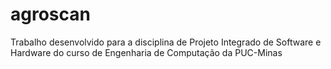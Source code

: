 # agroscan
Trabalho desenvolvido para a disciplina de Projeto Integrado de Software e Hardware do curso de Engenharia de Computação da PUC-Minas
